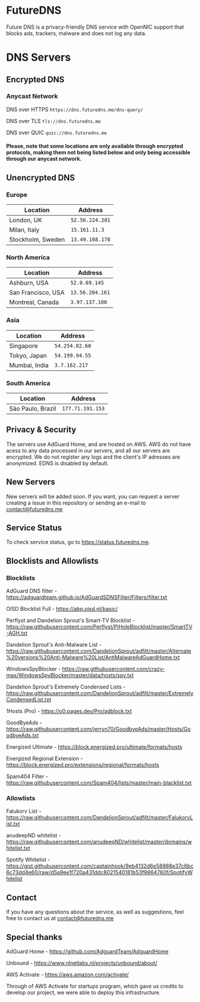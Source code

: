 # FutureDNS

Future DNS is a privacy-friendly DNS service with OpenNIC support that blocks ads, trackers, malware and does not log any data.


# DNS Servers

## Encrypted DNS 

### Anycast Network
              
DNS over HTTPS `https://dns.futuredns.me/dns-query/`

DNS over TLS `tls://dns.futuredns.me`

DNS over QUIC `quic://dns.futuredns.me`

#### Please, note that some locations are only available through encrypted protocols, making them not being listed below and only being accessible through our anycast network. 


## Unencrypted DNS 

### Europe

| Location       | Address                             |               
|----------------|-------------------------------------|
| London, UK        | `52.56.224.201`|
| Milan, Italy      | `15.161.11.3`|
| Stockholm, Sweden | `13.49.168.178`|


### North America

| Location       | Address                             |               
|----------------|-------------------------------------|
| Ashburn, USA      | `52.0.69.145`|
| San Francisco, USA | `13.56.204.161`|
| Montreal, Canada | `3.97.137.100`|

### Asia

| Location       | Address                             |               
|----------------|-------------------------------------|
| Singapore      | `54.254.82.60`|
| Tokyo, Japan   | `54.199.94.55`|
| Mumbai, India  | `3.7.162.217`|

### South America

| Location       | Address                             |               
|----------------|-------------------------------------|
| São Paulo, Brazil      | `177.71.191.153`|

## Privacy & Security

The servers use AdGuard Home, and are hosted on AWS. AWS do not have acess to any data processed in our servers, and all our servers are encrypted.
We do not register any logs and the client's IP adresses are anonymized. EDNS is disabled by default.

## New Servers

New servers will be added soon. If you want, you can request a server creating a issue in this repository or sending an e-mail to contact@futuredns.me

## Service Status

To check service status, go to https://status.futuredns.me.

## Blocklists and Allowlists

### Blocklists

AdGuard DNS filter - https://adguardteam.github.io/AdGuardSDNSFilter/Filters/filter.txt

OISD Blocklist Full - https://abp.oisd.nl/basic/

Perflyst and Dandelion Sprout's Smart-TV Blocklist - https://raw.githubusercontent.com/Perflyst/PiHoleBlocklist/master/SmartTV-AGH.txt

Dandelion Sprout's Anti-Malware List - https://raw.githubusercontent.com/DandelionSprout/adfilt/master/Alternate%20versions%20Anti-Malware%20List/AntiMalwareAdGuardHome.txt

WindowsSpyBlocker - https://raw.githubusercontent.com/crazy-max/WindowsSpyBlocker/master/data/hosts/spy.txt

Dandelion Sprout's Extremely Condensed Lists - https://raw.githubusercontent.com/DandelionSprout/adfilt/master/ExtremelyCondensedList.txt

1Hosts (Pro) - https://o0.pages.dev/Pro/adblock.txt

GoodByeAds - https://raw.githubusercontent.com/jerryn70/GoodbyeAds/master/Hosts/GoodbyeAds.txt

Energized Ultimate - https://block.energized.pro/ultimate/formats/hosts

Energized Regional Extension - https://block.energized.pro/extensions/regional/formats/hosts

Spam404 Filter - https://raw.githubusercontent.com/Spam404/lists/master/main-blacklist.txt

### Allowlists

Falukorv List - https://raw.githubusercontent.com/DandelionSprout/adfilt/master/FalukorvList.txt

anudeepND whitelist - https://raw.githubusercontent.com/anudeepND/whitelist/master/domains/whitelist.txt

Spotify Whitelist - https://gist.githubusercontent.com/captainhook/9eb4132d6e58888e37c6bc6c73dd4e60/raw/d5a9ee1f720a431ddc8021540181b53f9864760f/SpotifyWhitelist

## Contact
If you have any questions about the service, as well as suggestions, feel free to contact us at contact@futuredns.me

## Special thanks

 AdGuard Home - https://github.com/AdguardTeam/AdguardHome
 
 Unbound - https://www.nlnetlabs.nl/projects/unbound/about/
 
 AWS Activate - https://aws.amazon.com/activate/
 
 Through of AWS Activate for startups program, which gave us credits to develop our project, we were able to deploy this infrastructure.
